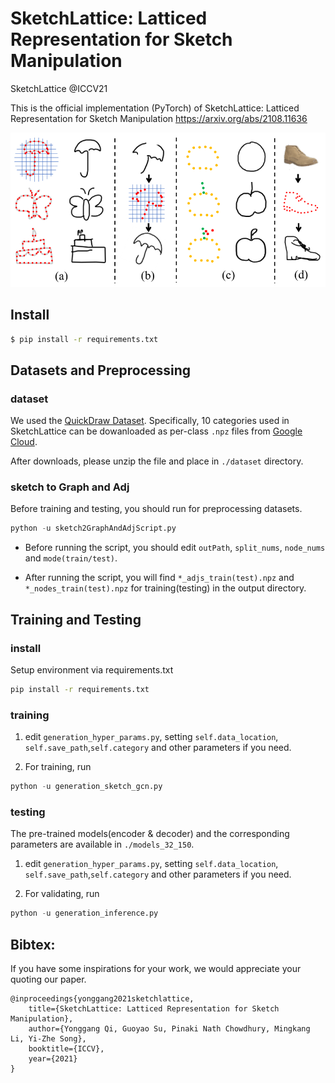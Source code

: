 SketchLattice: Latticed Representation for Sketch Manipulation
========================================================

SketchLattice @ICCV21

This is the official implementation (PyTorch) of SketchLattice: Latticed Representation for Sketch Manipulation https://arxiv.org/abs/2108.11636

<img src="./docs/front.png" width="1000px"></img>

## Install

```bash
$ pip install -r requirements.txt
```

## Datasets and Preprocessing

### dataset
  
We used the <a href="https://github.com/googlecreativelab/quickdraw-dataset#sketch-rnn-quickdraw-dataset" target="_blank">QuickDraw Dataset<a>. Specifically, 10 categories used in SketchLattice can be dowanloaded as per-class `.npz` files from <a href="https://drive.google.com/file/d/1spj0eHU8HPtp1ET-3FVjWsja2G8F8CSF/view?usp=sharing" target="_blank">Google Cloud<a>.

After downloads, please unzip the file and place in `./dataset` directory.

### sketch to Graph and Adj

Before training and testing, you should run for preprocessing datasets.
  ```python
  python -u sketch2GraphAndAdjScript.py
  ```
  
* Before running the script, you should edit `outPath`, `split_nums`, `node_nums` and `mode(train/test)`.
  
* After running the script, you will find `*_adjs_train(test).npz` and `*_nodes_train(test).npz` for training(testing) in the output directory.

## Training and Testing
  
  
### install
  
Setup environment via requirements.txt

```bash
pip install -r requirements.txt
```
  
### training 

1. edit `generation_hyper_params.py`, setting `self.data_location`, `self.save_path`,`self.category` and other parameters if you need.

2. For training, run
  ```python
  python -u generation_sketch_gcn.py
  ``` 

### testing

The pre-trained models(encoder & decoder) and the corresponding parameters are available in `./models_32_150`.
  
1. edit `generation_hyper_params.py`, setting `self.data_location`, `self.save_path`,`self.category` and other parameters if you need.
  
2. For validating, run
  ```python
  python -u generation_inference.py
  ``` 
  
## Bibtex: 
If you have some inspirations for your work, we would appreciate your quoting our paper.

    @inproceedings{yonggang2021sketchlattice,
        title={SketchLattice: Latticed Representation for Sketch Manipulation},
        author={Yonggang Qi, Guoyao Su, Pinaki Nath Chowdhury, Mingkang Li, Yi-Zhe Song},
        booktitle={ICCV},
        year={2021}
    }
